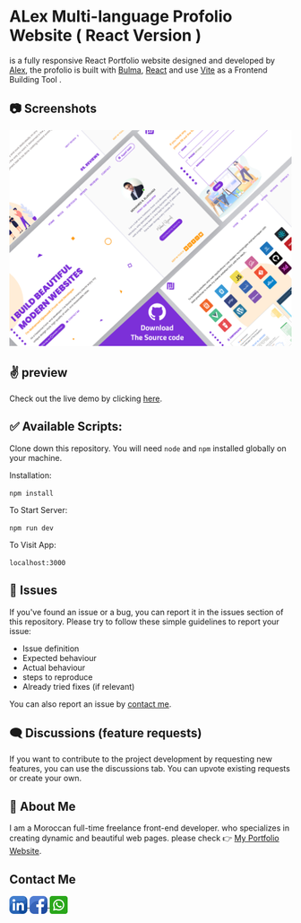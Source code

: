 <!-- @format -->

# ALex Multi-language Profolio Website ( React Version )

is a fully responsive React Portfolio website designed and developed by [Alex](https://eljaouadi.online), the profolio is built with [Bulma](https://bulma.io), [React](https://reactjs.org) and use [Vite](https://vitejs.dev/) as a Frontend Building Tool .

## 📷 Screenshots

![Screenshot](https://raw.githubusercontent.com/Jaouadi7/eljaouadi-portfolio/ad20a8fe6024f723ee6dd7ad4f8fb3e22aa57ca1/offer.jpg)

## ✌️ preview

Check out the live demo by clicking [here](https://eljaouadi.online).

## ✅ Available Scripts:

Clone down this repository. You will need `node` and `npm` installed globally on your machine.

Installation:

`npm install`

To Start Server:

`npm run dev`

To Visit App:

`localhost:3000`

## 🍔 Issues

If you've found an issue or a bug, you can report it in the issues section of this repository. Please try to follow these simple guidelines to report your issue:

- Issue definition
- Expected behaviour
- Actual behaviour
- steps to reproduce
- Already tried fixes (if relevant)

You can also report an issue by [contact me](maryinkself@gmail.com).

## 🗨️ Discussions (feature requests)

If you want to contribute to the project development by requesting new features, you can use the discussions tab. You can upvote existing requests or create your own.

## 🚀 About Me

I am a Moroccan full-time freelance front-end developer. who specializes in creating dynamic and beautiful web pages. please check 👉 [My Portfolio Website](https://eljaouadi.online).

## Contact Me

<a href = 'https://www.linkedin.com/in/eljaouadi'>
  <img width = '32px' align= 'center' src="https://github.com/Jaouadi7/Jaouadi7/blob/main/linkedin.png"/>
</a> 
<a href = 'https://web.facebook.com/Eljaouadi7/'>
  <img width = '32px' align= 'center' src="https://github.com/Jaouadi7/Jaouadi7/blob/main/facebook%20(1).png"/>
</a>
<a href = 'https://wa.me/00212621058205'>
  <img width = '32px' align= 'center' src="https://github.com/Jaouadi7/Jaouadi7/blob/main/whatsapp.png"/>
</a>
